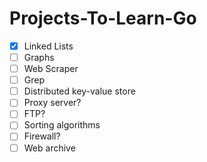 # Projects-To-Learn-Go

- [x] Linked Lists
- [ ] Graphs
- [ ] Web Scraper
- [ ] Grep
- [ ] Distributed key-value store
- [ ] Proxy server?
- [ ] FTP?
- [ ] Sorting algorithms
- [ ] Firewall?
- [ ] Web archive